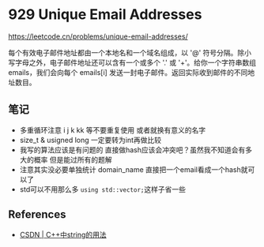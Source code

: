 # 929 Unique Email Addresses

<https://leetcode.cn/problems/unique-email-addresses/>

每个有效电子邮件地址都由一个本地名和一个域名组成，以 '@' 符号分隔。除小写字母之外，电子邮件地址还可以含有一个或多个 '.' 或 '+'。给你一个字符串数组 emails，我们会向每个 emails[i] 发送一封电子邮件。返回实际收到邮件的不同地址数目。

## 笔记

- 多重循环注意 i j k kk 等不要重复使用 或者就换有意义的名字
- size_t & usigned long 一定要转为int再做比较
- 我写的算法应该是有问题的 直接做hash应该会冲突吧？虽然我不知道会有多大的概率 但是能过所有的题解
- 注意其实没必要单独统计 domain_name 直接把一个email看成一个hash就可以了
- std可以不用那么多 `using std::vector;`这样子省一些

## References

- [CSDN | C++中string的用法](https://blog.csdn.net/qq_30534935/article/details/82227364)
